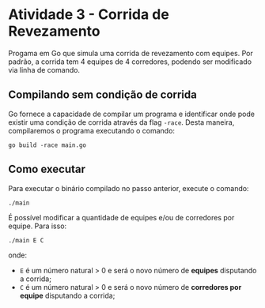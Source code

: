 # Atividade 3 - Corrida de Revezamento

Progama em Go que simula uma corrida de revezamento com equipes. Por padrão, a corrida tem 4 equipes de 4 corredores, podendo ser modificado via linha de comando.

## Compilando sem condição de corrida

Go fornece a capacidade de compilar um programa e identificar onde pode existir uma condição de corrida através da flag `-race`. Desta maneira, compilaremos o programa executando o comando:

```
go build -race main.go
```

## Como executar

Para executar o binário compilado no passo anterior, execute o comando:
```
./main
```
É possível modificar a quantidade de equipes e/ou de corredores por equipe. Para isso:
```
./main E C
```
onde:
- `E` é um número natural > 0 e será o novo número de __equipes__ disputando a corrida;
- `C` é um número natural > 0 e será o novo número de __corredores por equipe__ disputando a corrida;